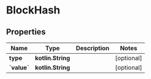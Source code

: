 
# BlockHash

## Properties
Name | Type | Description | Notes
------------ | ------------- | ------------- | -------------
**type** | **kotlin.String** |  |  [optional]
**&#x60;value&#x60;** | **kotlin.String** |  |  [optional]



